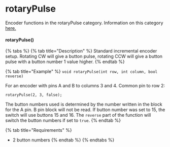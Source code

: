 # rotaryPulse

Encoder functions in the rotaryPulse category. Information on this category [here.](./#rotarypulse)

#### rotaryPulse()

{% tabs %}
{% tab title="Description" %}
Standard incremental encoder setup. Rotating CW will give a button pulse, rotating CCW will give a button pulse with a button number 1 value higher.
{% endtab %}

{% tab title="Example" %}
`void rotaryPulse(int row, int column, bool reverse)`

For an encoder with pins A and B to columns 3 and 4. Common pin to row 2:

`rotaryPulse(2, 3, false);`

The button numbers used is determined by the number written in the block for the A pin. B pin block will not be read. If button number was set to 15, the switch will use buttons 15 and 16. The `reverse` part of the function will switch the button numbers if set to `true`.
{% endtab %}

{% tab title="Requirements" %}
* 2 button numbers
{% endtab %}
{% endtabs %}

